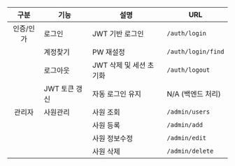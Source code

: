 | 구분       | 기능        | 설명                    | URL                  |
|:---:|------------------|-----------------------|----------------------|
| 인증/인가 | 로그인      | JWT 기반 로그인         | `/auth/login`        |
|               | 계정찾기    | PW 재설정               | `/auth/login/find`   |
|               | 로그아웃    | JWT 삭제 및 세션 초기화  | `/auth/logout`       |
|               | JWT 토큰 갱신 | 자동 로그인 유지        |N/A (백엔드 처리)  |
| 관리자        | 사원관리   | 사원 조회               | `/admin/users`       |
|               |             | 사원 등록               | `/admin/add`         |
|               |             | 사원 정보수정           | `/admin/edit`        |
|               |             | 사원 삭제               | `/admin/delete`      |
